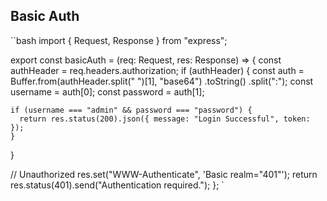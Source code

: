 ## Basic Auth

``bash
import { Request, Response } from "express";

export const basicAuth = (req: Request, res: Response) => {
  const authHeader = req.headers.authorization;
  if (authHeader) {
    const auth = Buffer.from(authHeader.split(" ")[1], "base64")
      .toString()
      .split(":");
    const username = auth[0];
    const password = auth[1];

    if (username === "admin" && password === "password") {
      return res.status(200).json({ message: "Login Successful", token:  });
    }
  }

  // Unauthorized
  res.set("WWW-Authenticate", 'Basic realm="401"');
  return res.status(401).send("Authentication required.");
};
`